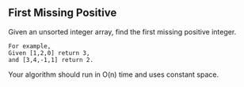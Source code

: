 ## First Missing Positive

Given an unsorted integer array, find the first missing positive integer.
```
For example,
Given [1,2,0] return 3,
and [3,4,-1,1] return 2.
```

Your algorithm should run in O(n) time and uses constant space.
